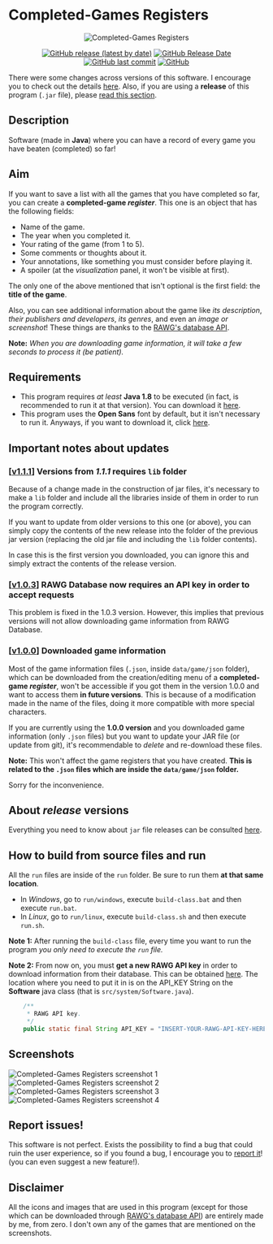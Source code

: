 # Completed-Games Registers

<p align="center">
    <img src="https://raw.githubusercontent.com/ComplexRalex/Completed-Games-Registers/master/res/gui/logotype.png" title="Logotype of Completed-Games Register software" alt="Completed-Games Registers">
</p>

<p align="center">
    <a href="https://github.com/ComplexRalex/Completed-Games-Registers/releases/latest"><img src="https://img.shields.io/github/v/release/ComplexRalex/Completed-Games-Registers" alt="GitHub release (latest by date)"/></a>
    <a href="https://github.com/ComplexRalex/Completed-Games-Registers/releases/latest"><img src="https://img.shields.io/github/release-date/ComplexRalex/Completed-Games-Registers" alt="GitHub Release Date"/></a>
    <a href="https://github.com/ComplexRalex/Completed-Games-Registers/commit/master"><img src="https://img.shields.io/github/last-commit/ComplexRalex/Completed-Games-Registers" alt="GitHub last commit"/></a>
    <a href="https://github.com/ComplexRalex/Completed-Games-Registers/blob/master/LICENSE"><img src="https://img.shields.io/github/license/ComplexRalex/Completed-Games-Registers" alt="GitHub"/></a>
</p>

There were some changes across versions of this software. I encourage you to check out the details [here](#important-notes-about-updates).
Also, if you are using a **release** of this program (``.jar`` file), please [read this section](#about-release-versions).

## Description

Software (made in **Java**) where you can have a record of every game you have beaten (completed) so far!

## Aim

If you want to save a list with all the games that you have completed so far, you can create a **completed-game _register_**. This one is an object that has the following fields:

* Name of the game.
* The year when you completed it.
* Your rating of the game (from 1 to 5).
* Some comments or thoughts about it.
* Your annotations, like something you must consider before playing it.
* A spoiler (at the *visualization* panel, it won't be visible at first).

The only one of the above mentioned that isn't optional is the first field: the **title of the game**.

Also, you can see additional information about the game like _its description_, _their publishers and developers_, _its genres_, and even an _image or screenshot_!
These things are thanks to the [RAWG's database API](https://rawg.io/apidocs).

**Note:** *When you are downloading game information, it will take a few seconds to process it (be patient).*

## Requirements

* This program requires _at least_ **Java 1.8** to be executed (in fact, is recommended to run it at that version). You can download it [here](https://java.com/en/download/).
* This program uses the **Open Sans** font by default, but it isn't necessary to run it. Anyways, if you want to download it, click [here](https://fonts.google.com/specimen/Open+Sans).

## Important notes about updates

### [[v1.1.1](https://github.com/ComplexRalex/Completed-Games-Registers/releases/tag/v1.1.0)] Versions from _1.1.1_ requires ``lib`` folder

Because of a change made in the construction of jar files, it's necessary to make a ``lib`` folder and include all the libraries inside of them in order to run the program correctly.

If you want to update from older versions to this one (or above), you can simply copy the contents of the new release into the folder of the previous jar version (replacing the old jar file and including the ``lib`` folder contents).

In case this is the first version you downloaded, you can ignore this and simply extract the contents of the release version.

### [[v1.0.3](https://github.com/ComplexRalex/Completed-Games-Registers/releases/tag/v1.0.3)] RAWG Database now requires an API key in order to accept requests

This problem is fixed in the 1.0.3 version. However, this implies that previous versions will not allow downloading game information from RAWG Database.

### [[v1.0.0](https://github.com/ComplexRalex/Completed-Games-Registers/releases/tag/v1.0.0)] Downloaded game information

Most of the game information files (``.json``, inside ``data/game/json`` folder), which can be downloaded from the creation/editing menu of a **completed-game _register_**, won't be accessible if you got them in the version 1.0.0 and want to access them **in future versions**. This is because of a modification made in the name of the files, doing it more compatible with more special characters.

If you are currently using the **1.0.0 version** and you downloaded game information (only ``.json`` files) but you want to update your JAR file (or update from git), it's recommendable to _delete_ and re-download these files.

**Note:** This won't affect the game registers that you have created. **This is related to the ``.json`` files which are inside the ``data/game/json`` folder.**

Sorry for the inconvenience.

## About *release* versions

Everything you need to know about ``jar`` file releases can be consulted [here](https://github.com/ComplexRalex/Completed-Games-Registers/releases).

## How to build from source files and run

All the ``run`` files are inside of the ``run`` folder. Be sure to run them **at that same location**.

* In *Windows*, go to ``run/windows``, execute ``build-class.bat`` and then execute ``run.bat``.
* In *Linux*, go to ``run/linux``, execute ``build-class.sh`` and then execute ``run.sh``.

**Note 1:** After running the ``build-class`` file, every time you want to run the program *you only need to execute the ``run`` file.*

**Note 2:** From now on, you must **get a new RAWG API key** in order to download information from their database. This can be obtained [here](https://rawg.io/login?forward=developer). The location where you need to put it in is on the API_KEY String on the **Software** java class (that is ``src/system/Software.java``).

```java
    /**
     * RAWG API key.
     */
    public static final String API_KEY = "INSERT-YOUR-RAWG-API-KEY-HERE";
```

## Screenshots

![Completed-Games Registers screenshot 1](https://i.imgur.com/l1GdgwX.png "screenshot 1")
![Completed-Games Registers screenshot 2](https://i.imgur.com/Gfcct3x.png "screenshot 2")
![Completed-Games Registers screenshot 3](https://i.imgur.com/7yJZlRr.png "screenshot 3")
![Completed-Games Registers screenshot 4](https://i.imgur.com/cHPfpFu.png "screenshot 4")

## Report issues!

This software is not perfect. Exists the possibility to find a bug that could ruin the user experience, so if you found a bug, I encourage you to [report it](https://github.com/ComplexRalex/Completed-Games-Registers/issues/new/choose)! (you can even suggest a new feature!).

## Disclaimer

All the icons and images that are used in this program (except for those which can be downloaded through [RAWG's database API](https://rawg.io/apidocs)) are entirely made by me, from zero.
I don't own any of the games that are mentioned on the screenshots.
